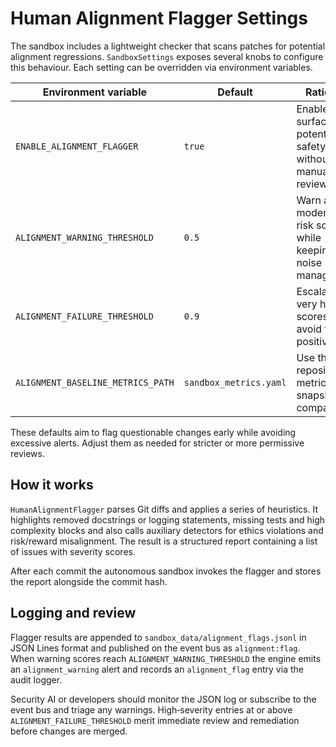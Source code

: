 # Human Alignment Flagger Settings

The sandbox includes a lightweight checker that scans patches for potential
alignment regressions. `SandboxSettings` exposes several knobs to configure this
behaviour. Each setting can be overridden via environment variables.

| Environment variable | Default | Rationale |
| --- | --- | --- |
| `ENABLE_ALIGNMENT_FLAGGER` | `true` | Enabled to surface potential safety issues without manual review. |
| `ALIGNMENT_WARNING_THRESHOLD` | `0.5` | Warn at moderate risk scores while keeping noise manageable. |
| `ALIGNMENT_FAILURE_THRESHOLD` | `0.9` | Escalate only very high scores to avoid false positives. |
| `ALIGNMENT_BASELINE_METRICS_PATH` | `sandbox_metrics.yaml` | Use the repository's metrics snapshot for comparisons. |

These defaults aim to flag questionable changes early while avoiding excessive
alerts. Adjust them as needed for stricter or more permissive reviews.

## How it works

`HumanAlignmentFlagger` parses Git diffs and applies a series of heuristics.
It highlights removed docstrings or logging statements, missing tests and high
complexity blocks and also calls auxiliary detectors for ethics violations and
risk/reward misalignment.  The result is a structured report containing a list
of issues with severity scores.

After each commit the autonomous sandbox invokes the flagger and stores the
report alongside the commit hash.

## Logging and review

Flagger results are appended to `sandbox_data/alignment_flags.jsonl` in JSON
Lines format and published on the event bus as `alignment:flag`.  When warning
scores reach `ALIGNMENT_WARNING_THRESHOLD` the engine emits an
`alignment_warning` alert and records an `alignment_flag` entry via the audit
logger.

Security AI or developers should monitor the JSON log or subscribe to the event
bus and triage any warnings.  High‑severity entries at or above
`ALIGNMENT_FAILURE_THRESHOLD` merit immediate review and remediation before
changes are merged.

